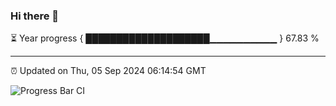 ### Hi there 👋

⏳ Year progress { ████████████████████▁▁▁▁▁▁▁▁▁▁ } 67.83 %

---

⏰ Updated on Thu, 05 Sep 2024 06:14:54 GMT

![Progress Bar CI](https://github.com/code-lakshay/GitHub-Actions-Demo/workflows/Progress%20Bar%20CI/badge.svg)
